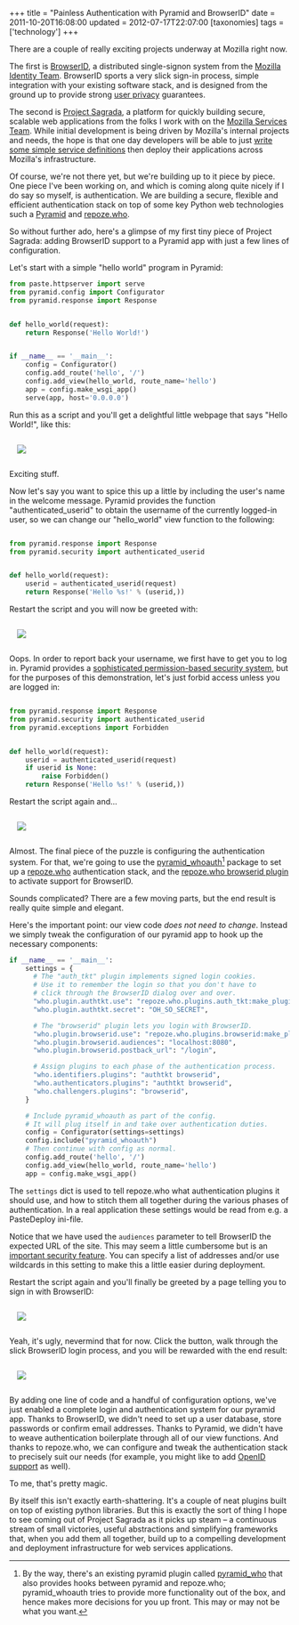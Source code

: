 +++
title = "Painless Authentication with Pyramid and BrowserID"
date = 2011-10-20T16:08:00
updated = 2012-07-17T22:07:00
[taxonomies]
tags = ['technology']
+++



There are a couple of really exciting projects underway at Mozilla right now.

The first is [BrowserID](https://browserid.org/), a distributed single-signon system from the [Mozilla Identity Team](http://identity.mozilla.com/).  BrowserID sports a very slick sign-in process, simple integration with your existing software stack, and is designed from the ground up to provide strong [user privacy](http://identity.mozilla.com/post/7899984443/privacy-and-browserid) guarantees.

The second is [Project Sagrada](https://wiki.mozilla.org/Services/Sagrada), a platform for quickly building secure, scalable web applications from the folks I work with on the [Mozilla Services Team](http://blog.mozilla.com/services/).  While initial development is being driven by Mozilla's internal projects and needs, the hope is that one day developers will be able to just [write some simple service definitions](https://tarekziade.wordpress.com/2011/09/22/sagrada-creation-and-hosting-of-web-services/) then deploy their applications across Mozilla's infrastructure.

Of course, we're not there yet, but we're building up to it piece by piece.  One piece I've been working on, and which is coming along quite nicely if I do say so myself, is authentication.  We are building a secure, flexible and efficient authentication stack on top of some key Python web technologies such a [Pyramid](http://www.pylonsproject.org/projects/pyramid/about) and [repoze.who](http://pypi.python.org/pypi/repoze.who/).

So without further ado, here's a glimpse of my first tiny piece of Project Sagrada: adding BrowserID support to a Pyramid app with just a few lines of configuration.

<!-- more -->

Let's start with a simple "hello world" program in Pyramid:

```python 
from paste.httpserver import serve
from pyramid.config import Configurator
from pyramid.response import Response


def hello_world(request):
    return Response('Hello World!')


if __name__ == '__main__':
    config = Configurator()
    config.add_route('hello', '/')
    config.add_view(hello_world, route_name='hello')
    app = config.make_wsgi_app()
    serve(app, host='0.0.0.0')
```

Run this as a script and you'll get a delightful little webpage that says "Hello World!", like this:

<img src="./hello1.png" style="padding: 1em; align: center"></img>

Exciting stuff.

Now let's say you want to spice this up a little by including the user's name in the welcome message.  Pyramid provides the function "authenticated_userid" to obtain the username of the currently logged-in user, so we can change our "hello_world" view function to the following:


```python 

from pyramid.response import Response
from pyramid.security import authenticated_userid


def hello_world(request):
    userid = authenticated_userid(request)
    return Response('Hello %s!' % (userid,))
```

Restart the script and you will now be greeted with:

<img src="./hello2.png" style="padding: 1em; align: center"></img>

Oops.  In order to report back your username, we first have to get you to log in.  Pyramid provides a [sophisticated permission-based security system](http://docs.pylonsproject.org/projects/pyramid/1.2/narr/security.html), but for the purposes of this demonstration, let's just forbid access unless you are logged in:

```python 

from pyramid.response import Response
from pyramid.security import authenticated_userid
from pyramid.exceptions import Forbidden


def hello_world(request):
    userid = authenticated_userid(request)
    if userid is None:
        raise Forbidden()
    return Response('Hello %s!' % (userid,))
```


Restart the script again and...

<img src="./hello3.png" style="padding: 1em; align: center"></img>

Almost.  The final piece of the puzzle is configuring the authentication system.  For that, we're going to use the [pyramid_whoauth](https://github.com/mozilla-services/pyramid_whoauth)[^1] package to set up a [repoze.who](http://pypi.python.org/pypi/repoze.who/) authentication stack, and the [repoze.who browserid plugin](https://github.com/mozilla-services/repoze.who.plugins.browserid) to activate support for BrowserID.

Sounds complicated?  There are a few moving parts, but the end result is really quite simple and elegant.

Here's the important point: our view code *does not need to change*.  Instead we simply tweak the configuration of our pyramid app to hook up the necessary components:

```python 
if __name__ == '__main__':
    settings = {
      # The "auth_tkt" plugin implements signed login cookies.
      # Use it to remember the login so that you don't have to
      # click through the BrowserID dialog over and over.
      "who.plugin.authtkt.use": "repoze.who.plugins.auth_tkt:make_plugin",
      "who.plugin.authtkt.secret": "OH_SO_SECRET",

      # The "browserid" plugin lets you login with BrowserID.
      "who.plugin.browserid.use": "repoze.who.plugins.browserid:make_plugin",
      "who.plugin.browserid.audiences": "localhost:8080",
      "who.plugin.browserid.postback_url": "/login",

      # Assign plugins to each phase of the authentication process.
      "who.identifiers.plugins": "authtkt browserid",
      "who.authenticators.plugins": "authtkt browserid",
      "who.challengers.plugins": "browserid",
    }

    # Include pyramid_whoauth as part of the config.
    # It will plug itself in and take over authentication duties.
    config = Configurator(settings=settings)
    config.include("pyramid_whoauth")
    # Then continue with config as normal.
    config.add_route('hello', '/')
    config.add_view(hello_world, route_name='hello')
    app = config.make_wsgi_app()
```

The `settings` dict is used to tell repoze.who what authentication plugins it should use, and how to stitch them all together during the various phases of authentication.  In a real application these settings would be read from e.g. a PasteDeploy ini-file.

Notice that we have used the `audiences` parameter to tell BrowserID the expected URL of the site.  This may seem a little cumbersome but is an [important security feature](https://developer.mozilla.org/en/BrowserID/Security_Considerations#Specify_the_audience_parameter_explicitly).  You can specify a list of addresses and/or use
wildcards in this setting to make this a little easier during deployment. 

Restart the script again and you'll finally be greeted by a page telling you to sign in with BrowserID:

<img src="./hello4.png" style="padding: 1em; align: center"></img>

Yeah, it's ugly, nevermind that for now.  Click the button, walk through the slick BrowserID login process, and you will be rewarded with the end result:

<img src="./hello5.png" style="padding: 1em; align: center"></img>

By adding one line of code and a handful of configuration options, we've just enabled a complete login and authentication system for our pyramid app.  Thanks to BrowserID, we didn't need to set up a user database, store passwords or confirm email addresses.  Thanks to Pyramid, we didn't have to weave authentication boilerplate through all of our view functions.  And thanks to repoze.who, we can configure and tweak the authentication stack to precisely suit our needs (for example, you might like to add [OpenID support](http://quantumcore.org/docs/repoze.who.plugins.openid/) as well).

To me, that's pretty magic.

By itself this isn't exactly earth-shattering.  It's a couple of neat plugins built on top of existing python libraries.  But this is exactly the sort of thing I hope to see coming out of Project Sagrada as it picks up steam – a continuous stream of small victories, useful abstractions and simplifying frameworks that, when you add them all together, build up to a compelling development and deployment infrastructure for web services applications.

[^1]: By the way, there's an existing pyramid plugin called [pyramid_who](https://pypi.org/project/pyramid_who/) that also provides hooks between pyramid and repoze.who; pyramid_whoauth tries to provide more functionality out of the box, and hence makes more decisions for you up front.  This may or may not be what you want.

